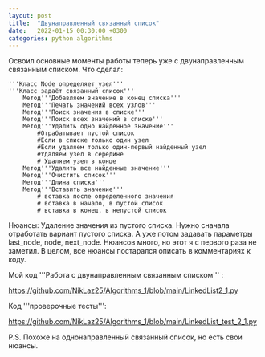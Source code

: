 ```yaml
---
layout: post
title:  "Двунаправленный связанный список"
date:   2022-01-15 00:30:00 +0300
categories: python algorithms
---
```



Освоил основные моменты работы теперь уже с двунаправленным связанным списком.
 Что сделал:

	'''Класс Node определяет узел'''
	'''Класс задаёт связанный список'''
		Метод'''Добавляем значение в конец списка'''
		Метод'''Печать значений всех узлов'''
		Метод'''Поиск значения в списке'''
		Метод'''Поиск всех значений в списке'''
		Метод'''Удалить одно найденное значение'''
			#Отрабатывает пустой список
			#Если в списке только один узел
			#Если удаляем только один-первый найденный узел
			#Удаляем узел в середине
			# Удаляем узел в конце
		Метод'''Удалить все найденные значение'''
		Метод'''Очистить список'''
		Метод'''Длина списка'''
		Метод'''Вставить значение'''
			# вставка после определенного значения
			# вставка в начало, в пустой список
			# вставка в конец, в непустой список
			
Нюансы:
	Удаление значения из пустого списка. Нужно сначала отработать вариант пустого списка.
А уже потом задавать параметры last_node, node, next_node.
Нюансов много, но этот я с первого раза не заметил.
В целом, все нюансы постарался описать в комментариях к коду.
		
Мой код '''Работа с двунаправленным связанным списком''' :

https://github.com/NikLaz25/Algorithms_1/blob/main/LinkedList2_1.py

Код  '''проверочные тесты''':

https://github.com/NikLaz25/Algorithms_1/blob/main/LinkedList_test_2_1.py

P.S. Похоже на однонаправленный связанный список, но есть свои нюансы.